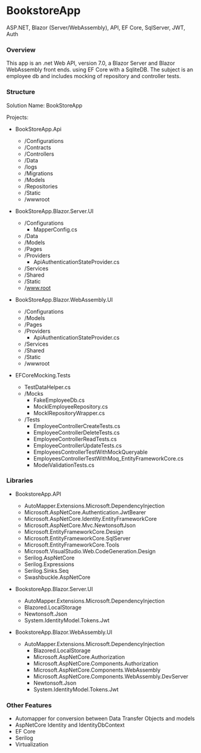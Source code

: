 # BookstoreApp
ASP.NET, Blazor (Server/WebAssembly), API, EF Core, SqlServer, JWT, Auth

### Overview

This app is an .net Web API, version 7.0, a Blazor Server and Blazor WebAssembly front ends.   using EF Core with a SqliteDB.  The subject is an employee db and includes mocking of repository and controller tests.

### Structure
Solution Name: BookStoreApp

Projects:
- BookStoreApp.Api
  - /Configurations
  - /Contracts
  - /Controllers
  - /Data
  - /logs
  - /Migrations
  - /Models
  - /Repositories
  - /Static
  - /wwwroot

- BookStoreApp.Blazor.Server.UI
   - /Configurations
      - MapperConfig.cs
   - /Data
   - /Models
   - /Pages
   - /Providers
      -  ApiAuthenticationStateProvider.cs
   -  /Services
   -  /Shared
   -  /Static
   -  /www.root 

 - BookStoreApp.Blazor.WebAssembly.UI
   - /Configurations
   - /Models
   - /Pages
   - /Providers
      - ApiAuthenticationStateProvider.cs  
   - /Services
   - /Shared
   - /Static
   - /wwwroot
  
- EFCoreMocking.Tests
    -  TestDataHelper.cs
    - /Mocks
         - FakeEmployeeDb.cs
         - MockIEmployeeRepository.cs
         - MockIRepositoryWrapper.cs
   -  /Tests
         - EmployeeControllerCreateTests.cs
         - EmployeeControllerDeleteTests.cs
         - EmployeeControllerReadTests.cs
         - EmployeeControllerUpdateTests.cs
         - EmployeesControllerTestWithMockQueryable
         - EmployeesControllerTestWithMoq_EntityFrameworkCore.cs
         - ModelValidationTests.cs

### Libraries

- BookstoreApp.API
  - AutoMapper.Extensions.Microsoft.DependencyInjection
  - Microsoft.AspNetCore.Authentication.JwtBearer
  - Microsoft.AspNetCore.Identity.EntityFrameworkCore
  - Microsoft.AspNetCore.Mvc.NewtonsoftJson
  - Microsoft.EntityFrameworkCore.Design
  - Microsoft.EntityFrameworkCore.SqlServer
  - Microsoft.EntityFrameworkCore.Tools
  - Microsoft.VisualStudio.Web.CodeGeneration.Design
  - Serilog.AspNetCore
  - Serilog.Expressions
  - Serilog.Sinks.Seq
  - Swashbuckle.AspNetCore
 
- BookstoreApp.Blazor.Server.UI
  - AutoMapper.Extensions.Microsoft.DependencyInjection
  - Blazored.LocalStorage
  - Newtonsoft.Json
  - System.IdentityModel.Tokens.Jwt
 
- BookstoreApp.Blazor.WebAssembly.UI
  - AutoMapper.Extensions.Microsoft.DependencyInjection
	- Blazored.LocalStorage
	- Microsoft.AspNetCore.Authorization
	- Microsoft.AspNetCore.Components.Authorization
	- Microsoft.AspNetCore.Components.WebAssembly
	- Microsoft.AspNetCore.Components.WebAssembly.DevServer
	- Newtonsoft.Json
	- System.IdentityModel.Tokens.Jwt
 
### Other Features
  - Automapper for conversion between Data Transfer Objects and models
  - AspNetCore Identity and IdentityDbContext
  - EF Core
  - Serilog
  - Virtualization
   
